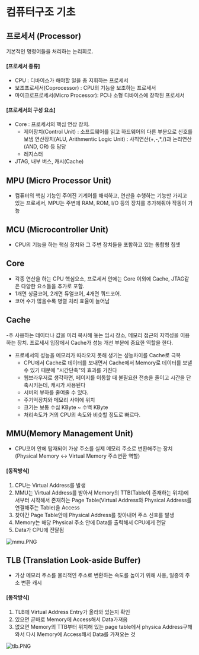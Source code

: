 # 컴퓨터구조 기초

## 프로세서 (Processor)

기본적인 명령어들을 처리하는 논리회로.

#### [프로세서 종류]

- CPU : 디바이스가 해야할 일을 총 지휘하는 프로세서
- 보조프로세서(Coprocessor) : CPU의 기능을 보조하는 프로세서
- 마이크로프로세서(Micro Processor): PC나 소형 디바이스에 장착된 프로세서

#### [프로세서의 구성 요소]

- Core : 프로세서의 핵심 연상 장치.
  - 제어장치(Control Unit) : 소프트웨어를 읽고 하드웨어의 다른 부분으로 신호를 보냄
    연산장치(ALU, Arithmentic Logic Unit) : 사칙연산(+,-,\*,/)과 논리연산(AND, OR) 등 담당
  - 레지스터
- JTAG, 내부 버스, 캐시(Cache)

## MPU (Micro Processor Unit)

- 컴퓨터의 핵심 기능인 주어진 기계어를 해석하고, 연산을 수행하는 기능만 가지고 있는 프로세서, MPU는 주변에 RAM, ROM, I/O 등의 장치를 추가해줘야 작동이 가능

## MCU (Microcontroller Unit)

- CPU의 기능을 하는 핵심 장치와 그 주변 장치들을 포함하고 있는 통합형 칩셋

## Core

- 각종 연산을 하는 CPU 핵심요소, 프로세서 안에는 Core 이외에 Cache, JTAG같은 다양한 요소들을 추가로 포함.
- 1개면 싱글코어, 2개면 듀얼코어, 4개면 쿼드코어.
- 코어 수가 많을수록 병렬 처리 효율이 늘어남

## Cache

-주 사용하는 데이터나 값을 미리 복사해 놓는 임시 장소, 메모리 접근의 지역성을 이용하는 장치. 프로세서 입장에서 Cache가 성능 개선 부분에 중요한 역할을 한다.

- 프로세서의 성능을 메모리가 따라오지 못해 생기는 성능차이를 Cache로 극복
  - CPU에서 Cache로 데이터를 보내면서 Cache에서 Memory로 데이터를 보낼 수 있기 때문에 "시간단축"의 효과를 가진다
  - 웹브라우저로 생각하면, 페이지를 이동할 때 불필요한 전송을 줄이고 시간을 단축시키는데, 캐시가 사용된다
  - 서버의 부하를 줄여줄 수 있다.
  - 주기억장치와 메모리 사이에 위치
  - 크기는 보통 수십 KByte ~ 수백 KByte
  - 처리속도가 거의 CPU의 속도와 비슷할 정도로 빠르다.

## MMU(Memory Management Unit)

- CPU코어 안에 탑재되어 가상 주소를 실제 메모리 주소로 변환해주는 장치 (Physical Memory <-> Virtual Memory 주소변환 역할)

#### [동작방식]

1. CPU는 Virtual Address를 발생
2. MMU는 Virtual Address를 받아서 Memory의 TTB(Table이 존재하는 위치)에서부터 시작해서 존재하는 Page Table(Virtual Address와 Physical Address를 연결해주는 Table)을 Access
3. 찾아간 Page Table안에 Physical Address를 찾아내어 주소 신호를 발생
4. Memory는 해당 Physical 주소 안에 Data를 출력해서 CPU에게 전달
5. Data가 CPU에 전달됨

![mmu.PNG](https://s3.us-west-2.amazonaws.com/secure.notion-static.com/c3a8ecdf-3bcb-43bb-bb99-1788b8c8a6e8/mmu.png?X-Amz-Algorithm=AWS4-HMAC-SHA256&X-Amz-Content-Sha256=UNSIGNED-PAYLOAD&X-Amz-Credential=AKIAT73L2G45EIPT3X45%2F20220704%2Fus-west-2%2Fs3%2Faws4_request&X-Amz-Date=20220704T115341Z&X-Amz-Expires=86400&X-Amz-Signature=9c52f81236f19c67eefe4441373b234c3f09ee819bb4e1d58395545fb557807e&X-Amz-SignedHeaders=host&response-content-disposition=filename%20%3D%22mmu.PNG.png%22&x-id=GetObject)

## TLB (Translation Look-aside Buffer)

- 가상 메모리 주소를 물리적인 주소로 변환하는 속도를 높이기 위해 사용, 일종의 주소 변환 캐시

#### [동작방식]

1. TLB에 Virtual Address Entry가 올라와 있는지 확인
2. 있으면 곧바로 Memory에 Access해서 Data가져옴
3. 없으면 Memory의 TTB부터 위치해 있는 page table에서 physica Address구해와서 다시 Memory에 Access해서 Data를 가져오는 것

![tlb.PNG](https://s3.us-west-2.amazonaws.com/secure.notion-static.com/5c42de1b-d19b-44b8-b69e-5d50b6f57674/tlb.png?X-Amz-Algorithm=AWS4-HMAC-SHA256&X-Amz-Content-Sha256=UNSIGNED-PAYLOAD&X-Amz-Credential=AKIAT73L2G45EIPT3X45%2F20220704%2Fus-west-2%2Fs3%2Faws4_request&X-Amz-Date=20220704T115319Z&X-Amz-Expires=86400&X-Amz-Signature=7fffa441ac7874ad70e497a934a8e93096a876c2f3497c29e9d0202b8a46fdc2&X-Amz-SignedHeaders=host&response-content-disposition=filename%20%3D%22tlb.PNG.png%22&x-id=GetObject)
